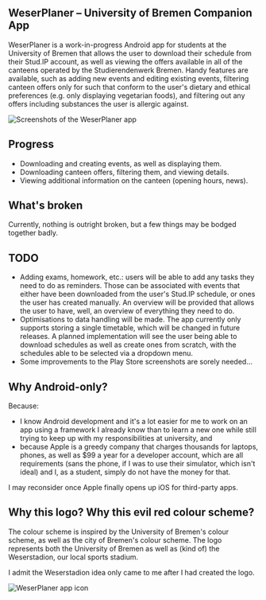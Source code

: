## WeserPlaner – University of Bremen Companion App
WeserPlaner is a work-in-progress Android app for students at the University of Bremen that allows the user to download their schedule from their Stud.IP account, as well as viewing the offers available in all of the canteens operated by the Studierendenwerk Bremen. Handy features are available, such as adding new events and editing existing events, filtering canteen offers only for such that conform to the user's dietary and ethical preferences (e.g. only displaying vegetarian foods), and filtering out any offers including substances the user is allergic against.

![Screenshots of the WeserPlaner app](https://denizk0461.github.io/weserplaner_showcase.png)

## Progress
- Downloading and creating events, as well as displaying them.
- Downloading canteen offers, filtering them, and viewing details.
- Viewing additional information on the canteen (opening hours, news).

## What's broken
Currently, nothing is outright broken, but a few things may be bodged together badly.

## TODO
- Adding exams, homework, etc.: users will be able to add any tasks they need to do as reminders. Those can be associated with events that either have been downloaded from the user's Stud.IP schedule, or ones the user has created manually. An overview will be provided that allows the user to have, well, an overview of everything they need to do.
- Optimisations to data handling will be made. The app currently only supports storing a single timetable, which will be changed in future releases. A planned implementation will see the user being able to download schedules as well as create ones from scratch, with the schedules able to be selected via a dropdown menu. 
- Some improvements to the Play Store screenshots are sorely needed...

## Why Android-only?
Because:
- I know Android development and it's a lot easier for me to work on an app using a framework I already know than to learn a new one while still trying to keep up with my responsibilities at university, and
- because Apple is a greedy company that charges thousands for laptops, phones, as well as $99 a year for a developer account, which are all requirements (sans the phone, if I was to use their simulator, which isn't ideal) and I, as a student, simply do not have the money for that.

I may reconsider once Apple finally opens up iOS for third-party apps.

## Why this logo? Why this evil red colour scheme?

The colour scheme is inspired by the University of Bremen's colour scheme, as well as the city of Bremen's colour scheme. The logo represents both the University of Bremen as well as (kind of) the Weserstadion, our local sports stadium.

I admit the Weserstadion idea only came to me after I had created the logo.

![WeserPlaner app icon](https://denizk0461.github.io/weserplaner_app_icon.png)
